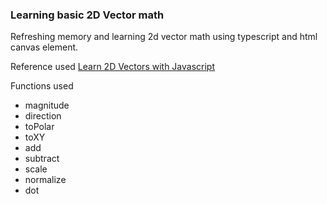 ### Learning basic 2D Vector math

Refreshing memory and learning 2d vector math using typescript and html canvas element.

Reference used [Learn 2D Vectors with Javascript](https://www.youtube.com/watch?v=nzyOCd9FcCA)

Functions used

- magnitude
- direction
- toPolar
- toXY
- add
- subtract
- scale
- normalize
- dot
